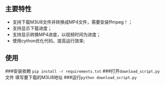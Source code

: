 ## 主要特性

- 支持下载M3U8文件并转换成MP4文件，需要安装ffmpeg！；
- 支持显示下载进度；
- 支持显示转换MP4进度，以视频时间为进度；
- 使用cython优化代码，提高运行效率;

## 使用
###安装依赖
`pip install -r requirements.txt`
###打开`download_script.py`文件
填写要下载的M3U8地址
###运行`python download_script.py`
